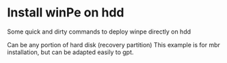 # Install winPe on hdd
Some quick and dirty commands to deploy winpe directly on hdd

Can be any portion of hard disk (recovery partition)
This example is for mbr installation, but can be adapted easily to gpt.
